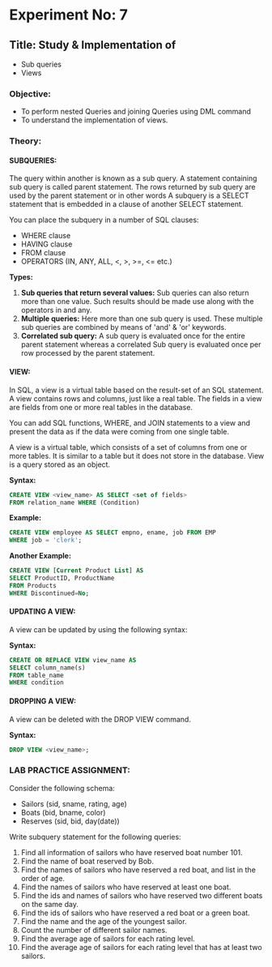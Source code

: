 # Experiment No: 7
## Title: Study & Implementation of
- Sub queries
- Views

### Objective:
- To perform nested Queries and joining Queries using DML command
- To understand the implementation of views.

### Theory:

#### SUBQUERIES:
The query within another is known as a sub query. A statement containing sub query is called parent statement. The rows returned by sub query are used by the parent statement or in other words A subquery is a SELECT statement that is embedded in a clause of another SELECT statement.

You can place the subquery in a number of SQL clauses:
- WHERE clause
- HAVING clause
- FROM clause
- OPERATORS (IN, ANY, ALL, <, >, >=, <= etc.)

**Types:**
1. **Sub queries that return several values:** Sub queries can also return more than one value. Such results should be made use along with the operators in and any.
2. **Multiple queries:** Here more than one sub query is used. These multiple sub queries are combined by means of 'and' & 'or' keywords.
3. **Correlated sub query:** A sub query is evaluated once for the entire parent statement whereas a correlated Sub query is evaluated once per row processed by the parent statement.

#### VIEW:
In SQL, a view is a virtual table based on the result-set of an SQL statement. A view contains rows and columns, just like a real table. The fields in a view are fields from one or more real tables in the database.

You can add SQL functions, WHERE, and JOIN statements to a view and present the data as if the data were coming from one single table.

A view is a virtual table, which consists of a set of columns from one or more tables. It is similar to a table but it does not store in the database. View is a query stored as an object.

**Syntax:**
```sql
CREATE VIEW <view_name> AS SELECT <set of fields>
FROM relation_name WHERE (Condition)
```

**Example:**
```sql
CREATE VIEW employee AS SELECT empno, ename, job FROM EMP
WHERE job = 'clerk';
```

**Another Example:**
```sql
CREATE VIEW [Current Product List] AS
SELECT ProductID, ProductName
FROM Products
WHERE Discontinued=No;
```

#### UPDATING A VIEW:
A view can be updated by using the following syntax:

**Syntax:**
```sql
CREATE OR REPLACE VIEW view_name AS
SELECT column_name(s)
FROM table_name
WHERE condition
```

#### DROPPING A VIEW:
A view can be deleted with the DROP VIEW command.

**Syntax:**
```sql
DROP VIEW <view_name>;
```

### LAB PRACTICE ASSIGNMENT:
Consider the following schema:
- Sailors (sid, sname, rating, age)
- Boats (bid, bname, color)
- Reserves (sid, bid, day(date))

Write subquery statement for the following queries:
1. Find all information of sailors who have reserved boat number 101.
2. Find the name of boat reserved by Bob.
3. Find the names of sailors who have reserved a red boat, and list in the order of age.
4. Find the names of sailors who have reserved at least one boat.
5. Find the ids and names of sailors who have reserved two different boats on the same day.
6. Find the ids of sailors who have reserved a red boat or a green boat.
7. Find the name and the age of the youngest sailor.
8. Count the number of different sailor names.
9. Find the average age of sailors for each rating level.
10. Find the average age of sailors for each rating level that has at least two sailors.
